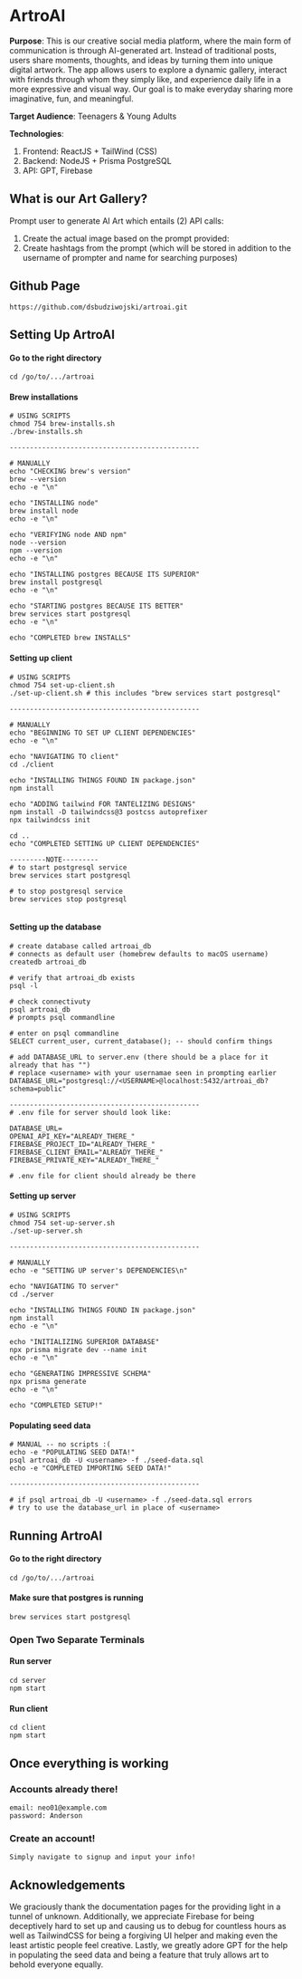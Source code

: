 # ArtroAI

**Purpose**: This is our creative social media platform, where the main form of communication is through AI-generated art. Instead of traditional posts, users share moments, thoughts, and ideas by turning them into unique digital artwork. The app allows users to explore a dynamic gallery, interact with friends through whom they simply like, and experience daily life in a more expressive and visual way. Our goal is to make everyday sharing more imaginative, fun, and meaningful.

**Target Audience**: Teenagers & Young Adults 

**Technologies**: 
1. Frontend: ReactJS + TailWind (CSS)
2. Backend: NodeJS + Prisma PostgreSQL
3. API: GPT, Firebase

## What is our Art Gallery?
Prompt user to generate AI Art which entails (2) API calls:
1. Create the actual image based on the prompt provided:
2. Create hashtags from the prompt (which will be stored in addition to the username of prompter and name for searching purposes) 

## Github Page
```
https://github.com/dsbudziwojski/artroai.git
```

## Setting Up ArtroAI
#### Go to the right directory
```
cd /go/to/.../artroai
```

#### Brew installations
```
# USING SCRIPTS
chmod 754 brew-installs.sh
./brew-installs.sh

-----------------------------------------------

# MANUALLY
echo "CHECKING brew's version"
brew --version
echo -e "\n"

echo "INSTALLING node"
brew install node
echo -e "\n"

echo "VERIFYING node AND npm"
node --version
npm --version
echo -e "\n"

echo "INSTALLING postgres BECAUSE ITS SUPERIOR"
brew install postgresql
echo -e "\n"

echo "STARTING postgres BECAUSE ITS BETTER"
brew services start postgresql
echo -e "\n"

echo "COMPLETED brew INSTALLS"
```

#### Setting up client
```
# USING SCRIPTS
chmod 754 set-up-client.sh
./set-up-client.sh # this includes "brew services start postgresql"

-----------------------------------------------

# MANUALLY
echo "BEGINNING TO SET UP CLIENT DEPENDENCIES"
echo -e "\n"

echo "NAVIGATING TO client"
cd ./client

echo "INSTALLING THINGS FOUND IN package.json"
npm install

echo "ADDING tailwind FOR TANTELIZING DESIGNS"
npm install -D tailwindcss@3 postcss autoprefixer
npx tailwindcss init

cd ..
echo "COMPLETED SETTING UP CLIENT DEPENDENCIES"

---------NOTE---------
# to start postgresql service
brew services start postgresql

# to stop postgresql service
brew services stop postgresql


```

#### Setting up the database
```
# create database called artroai_db
# connects as default user (homebrew defaults to macOS username)
createdb artroai_db

# verify that artroai_db exists
psql -l

# check connectivuty
psql artroai_db 
# prompts psql commandline

# enter on psql commandline
SELECT current_user, current_database(); -- should confirm things

# add DATABASE_URL to server.env (there should be a place for it already that has "")
# replace <username> with your usernamae seen in prompting earlier
DATABASE_URL="postgresql://<USERNAME>@localhost:5432/artroai_db?schema=public"

-----------------------------------------------
# .env file for server should look like:

DATABASE_URL=
OPENAI_API_KEY="ALREADY_THERE_"
FIREBASE_PROJECT_ID="ALREADY_THERE_"
FIREBASE_CLIENT_EMAIL="ALREADY_THERE_"
FIREBASE_PRIVATE_KEY="ALREADY_THERE_"

# .env file for client should already be there
```

#### Setting up server
```
# USING SCRIPTS
chmod 754 set-up-server.sh
./set-up-server.sh

-----------------------------------------------

# MANUALLY
echo -e "SETTING UP server's DEPENDENCIES\n"

echo "NAVIGATING TO server"
cd ./server

echo "INSTALLING THINGS FOUND IN package.json"
npm install
echo -e "\n"

echo "INITIALIZING SUPERIOR DATABASE"
npx prisma migrate dev --name init
echo -e "\n"

echo "GENERATING IMPRESSIVE SCHEMA"
npx prisma generate
echo -e "\n"

echo "COMPLETED SETUP!"

```

#### Populating seed data
```
# MANUAL -- no scripts :(
echo -e "POPULATING SEED DATA!"
psql artroai_db -U <username> -f ./seed-data.sql
echo -e "COMPLETED IMPORTING SEED DATA!"

-----------------------------------------------

# if psql artroai_db -U <username> -f ./seed-data.sql errors
# try to use the database_url in place of <username>
```

## Running ArtroAI
#### Go to the right directory
```
cd /go/to/.../artroai
```
#### Make sure that postgres is running
```
brew services start postgresql
```

### Open Two Separate Terminals
#### Run server
```
cd server
npm start
```
#### Run client
```
cd client
npm start
```

## Once everything is working
### Accounts already there!
```
email: neo01@example.com
password: Anderson
```

### Create an account!
```
Simply navigate to signup and input your info!
```

## Acknowledgements
We graciously thank the documentation pages for the providing light in a tunnel of unknown. Additionally, we appreciate Firebase for being deceptively hard to set up and causing us to debug for countless hours as well as TailwindCSS for being a forgiving UI helper and making even the least artistic people feel creative. Lastly, we greatly adore GPT for the help in populating the seed data and being a feature that truly allows art to behold everyone equally.